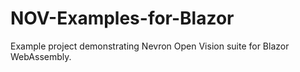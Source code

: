 # NOV-Examples-for-Blazor
Example project demonstrating Nevron Open Vision suite for Blazor WebAssembly.
